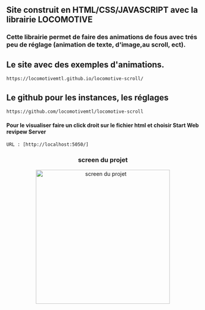 ## Site construit en HTML/CSS/JAVASCRIPT avec la librairie LOCOMOTIVE
    
### Cette librairie permet de faire des animations de fous avec trés peu de réglage (animation de texte, d'image,au scroll, ect).

## Le site avec des exemples d'animations.
```
https://locomotivemtl.github.io/locomotive-scroll/

```
## Le github pour les instances, les réglages 

```
https://github.com/locomotivemtl/locomotive-scroll

```

#### Pour le visualiser faire un click droit sur le fichier html et choisir Start Web revipew Server
     
```
URL : [http://localhost:5050/]
```

### <p align="center"> screen du projet</p>


<p align="center">
<img src="https://github.com/peter-centini/portfolio-html-scc-lib-locomotive/blob/main/screen-locomotive.png" width="350" title="screen du projet"></p>